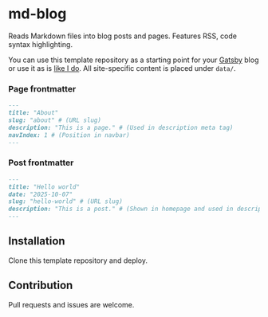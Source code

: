 
# md-blog

Reads Markdown files into blog posts and pages. Features RSS, code syntax highlighting.

You can use this template repository as a starting point for your [Gatsby](https://www.gatsbyjs.com/) blog or use it as is [like I do](https://ogoregen.com). All site-specific content is placed under `data/`.

### Page frontmatter

```md
---
title: "About"
slug: "about" # (URL slug)
description: "This is a page." # (Used in description meta tag)
navIndex: 1 # (Position in navbar)
---
```

### Post frontmatter

```md
---
title: "Hello world"
date: "2025-10-07"
slug: "hello-world" # (URL slug)
description: "This is a post." # (Shown in homepage and used in description meta tag)
---
```

## Installation

Clone this template repository and deploy.

## Contribution

Pull requests and issues are welcome.
